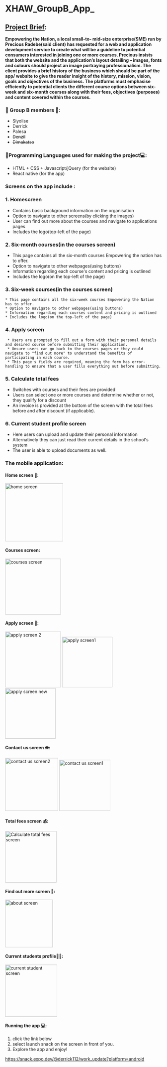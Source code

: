 # XHAW_GroupB_App_


## <u>Project Brief</u>:
**Empowering the Nation, a local small-to- mid-size enterprise(SME) run by Precious Radebe(said client) has requested for a web and application development service to create what will be a guideline to potential consumers interested in joining one or more courses. Precious insists that both the website and the application’s layout detailing – images, fonts and colours should project an image portraying professionalism. The client provides a brief history of the business which should be part of the app/ website to give the reader insight of the history, mission, vision, goals and objectives of the business. The platforms must emphasise efficiently to potential clients the different course options between six-week and six-month courses along with their fees, objectives (purposes) and content covered within the courses.**

### 👨 Group B members 👩:
- Siyolise
- Derrick
- Palesa
- ~~Denzil~~
- ~~Dimakatso~~

### 📱Programming Languages used for making the project💻:
- HTML + CSS + Javascript/jQuery (for the website)
-  React native (for the app)

  ### Screens on the app include :
 ### 1. Homescreen
  * Contains basic background information on the organisation
  * Option to navigate to other screens(by clicking the images)
  * User can find out more about the courses and navigate to applications pages
  * Includes the logo(top-left of the page)
 ### 2. Six-month courses(in the courses screen)
* This page contains all the six-month courses Empowering the nation has to offer.
* Option to navigate to other webpages(using buttons)
* Information regarding each course's content and pricing is outlined
* Includes the logo(on the top-left of the page)

### 3. Six-week courses(in the courses screen)
    * This page contains all the six-week courses Empowering the Nation has to offer.
    * Option to navigate to other webpages(using buttons)
    * Information regarding each courses content and pricing is outlined
    * Includes the logo(on the top-left of the page)

 ### 4. Apply screen
     * Users are prompted to fill out a form with their personal details and desired course before submitting their application.
     * Unsure users can go back to the courses pages or they could navigate to "find out more" to understand the benefits of participating in each course.
     * This page's fields are required, meaning the form has error-handling to ensure that a user fills everything out before submitting.

   ### 5. Calculate total fees
   * Switches with courses and their fees are provided
   * Users can select one or more courses and determine whether or not, they qualify for a discount
   * An invoice is provided at the bottom of the screen with the total fees before and after discount (if applicable).

   ### 6. Current student profile screen
   * Here users can upload and update their personal information
   * Alternatively they can just read their current details in the school's system
   * The user is able to upload documents as well.


 ### The mobile application:
 #### Home screen 🏯:
 <img width="186" alt="home screen" src="https://github.com/user-attachments/assets/c83a0726-0061-415e-8fcc-07a5a9648ec4">


#### Courses screen:
<img width="179" alt="courses screen" src="https://github.com/user-attachments/assets/5c306793-2265-46db-b4ae-c8b8fe4da743">

#### Apply screen 📝:
<img width="179" alt="apply screen 2" src="https://github.com/user-attachments/assets/528fb078-f714-4162-a5f4-4ea14c9fb181">
<img width="162" alt="apply screen1" src="https://github.com/user-attachments/assets/2627b6bc-493d-4b91-97a1-6702dff0f33f">
<img width="162" alt="apply screen new" src="https://github.com/user-attachments/assets/7c1c6eda-2f0b-475d-90f8-fe5f1eb904b6">

#### Contact us screen ☎️:
<img width="170" alt="contact us screen2" src="https://github.com/user-attachments/assets/a25e3929-a4da-429e-a2ba-7a3b22446546">
<img width="164" alt="contact us screen1" src="https://github.com/user-attachments/assets/776299d5-338f-4a35-8261-5ff673cfa58a">

#### Total fees screen 💰:
<img width="165" alt="Calculate total fees screen" src="https://github.com/user-attachments/assets/9cc17e1d-22b8-4c43-8070-ffea02f23cdd">

#### Find out more screen 🔎:
<img width="153" alt="about screen" src="https://github.com/user-attachments/assets/782f1145-5c37-448d-801f-fbe82e682688">

#### Current students profile👨👩:
<img width="167" alt="current student screen" src="https://github.com/user-attachments/assets/2f4b2350-9ab6-4915-b33f-58c055106fac">

#### Running the app 💻:
1. click the link below
2. select launch snack on the screen in front of you.
3. Explore the app and enjoy!

[https://snack.expo.dev/@derrick112/work_update?platform=android ](https://snack.expo.dev/@derrick112/work_update?platform=android)

